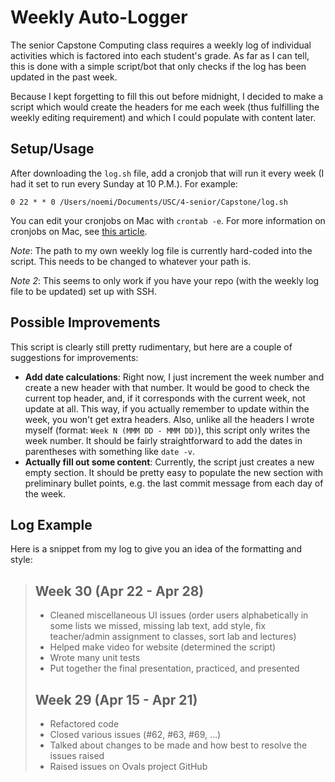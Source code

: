# Weekly Auto-Logger

The senior Capstone Computing class requires a weekly log of individual activities which is factored into each student's grade. As far as I can tell, this is done with a simple script/bot that only checks if the log has been updated in the past week.  

Because I kept forgetting to fill this out before midnight, I decided to make a script which would create the headers for me each week (thus fulfilling the weekly editing requirement) and which I could populate with content later.  

## Setup/Usage

After downloading the `log.sh` file, add a cronjob that will run it every week (I had it set to run every Sunday at 10 P.M.). For example:
```
0 22 * * 0 /Users/noemi/Documents/USC/4-senior/Capstone/log.sh
```
You can edit your cronjobs on Mac with `crontab -e`. For more information on cronjobs on Mac, see [this article](https://ole.michelsen.dk/blog/schedule-jobs-with-crontab-on-mac-osx.html).

*Note*: The path to my own weekly log file is currently hard-coded into the script. This needs to be changed to whatever your path is.

*Note 2*: This seems to only work if you have your repo (with the weekly log file to be updated) set up with SSH.

## Possible Improvements

This script is clearly still pretty rudimentary, but here are a couple of suggestions for improvements:  

* **Add date calculations**: Right now, I just increment the week number and create a new header with that number. It would be good to check the current top header, and, if it corresponds with the current week, not update at all. This way, if you actually remember to update within the week, you won't get extra headers. Also, unlike all the headers I wrote myself (format: `Week N (MMM DD - MMM DD)`), this script only writes the week number. It should be fairly straightforward to add the dates in parentheses with something like `date -v`.
* **Actually fill out some content**: Currently, the script just creates a new empty section. It should be pretty easy to populate the new section with preliminary bullet points, e.g. the last commit message from each day of the week.

## Log Example

Here is a snippet from my log to give you an idea of the formatting and style:  

>## Week 30 (Apr 22 - Apr 28)
>* Cleaned miscellaneous UI issues (order users alphabetically in some lists we missed, missing lab text, add style, fix teacher/admin assignment to classes, sort lab and lectures)
>* Helped make video for website (determined the script)
>* Wrote many unit tests
>* Put together the final presentation, practiced, and presented
>
>## Week 29 (Apr 15 - Apr 21)
>* Refactored code
>* Closed various issues (#62, #63, #69, ...)
>* Talked about changes to be made and how best to resolve the issues raised
>* Raised issues on Ovals project GitHub
